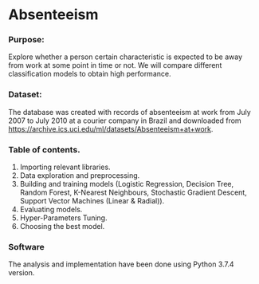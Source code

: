 # Absenteeism

### Purpose:
Explore whether a person certain characteristic is expected to be away from work at some point in time or not.
We will compare different classification models to obtain high performance.


### Dataset:
The database was created with records of absenteeism at work from July 2007 to July 2010 at a courier company in Brazil and downloaded from https://archive.ics.uci.edu/ml/datasets/Absenteeism+at+work.

### Table of contents.
  1. Importing relevant libraries.
  2. Data exploration and preprocessing.
  3. Building and training models (Logistic Regression, Decision Tree, Random Forest, K-Nearest Neighbours, Stochastic Gradient Descent, Support Vector Machines (Linear & Radial)).
  4. Evaluating models.
  5. Hyper-Parameters Tuning.
  6. Choosing the best model.
  
### Software
The analysis and implementation have been done using Python 3.7.4 version.
